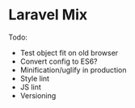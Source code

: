 # Laravel Mix

Todo:

* Test object fit on old browser
* Convert config to ES6?
* Minification/uglify in production
* Style lint
* JS lint
* Versioning
